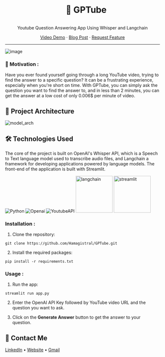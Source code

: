 <div align="center">
  <div id="user-content-toc">
    <ul>
      <summary><h1 style="display: inline-block;">🎥 GPTube</h1></summary>
    </ul>
  </div>
  
  <p>Youtube Question Answering App Using Whisper and Langchain</p>
    <a href="https://www.youtube.com/watch?v=vqThQVTgAp8&ab_channel=HamzaElBelghiti" target="_blank">Video Demo</a>
    ·
    <a href="https://medium.com/@hamza.lbelghiti/how-openai-whisper-and-langchain-can-answer-any-question-you-have-from-a-youtube-video-278d04cc3460" target="_blank">Blog Post</a>
    ·
    <a href="https://github.com/Hamagistral/GPTube/issues" target="_blank">Request Feature</a>
</div>
<hr>

![image](https://user-images.githubusercontent.com/66017329/231505811-03c628b9-0e2d-4665-abaf-815e3d3a2a20.PNG)

### 🎯 Motivation :

Have you ever found yourself going through a long YouTube video, trying to find the answer to a specific question? It can be a frustrating experience, especially when you're short on time. With GPTube, you can simply ask the question you want to find the answer to, and in less than 2 minutes, you can get the answer at a low cost of only 0.006$ per minute of video.

## 📝 Project Architecture

![model_arch](https://user-images.githubusercontent.com/66017329/231509367-9c86fd11-b862-426d-a7f3-26743e87659b.png)

## 🛠️ Technologies Used

The core of the project is built on OpenAI's Whisper API, which is a Speech to Text language model used to transcribe audio files, and Langchain a framework for developing applications powered by language models. The front-end of the application is built with Streamlit.

![Python](https://img.shields.io/badge/python-3670A0?style=for-the-badge&logo=python&logoColor=ffdd54)
![Openai](https://img.shields.io/badge/OpenAI-412991.svg?style=for-the-badge&logo=OpenAI&logoColor=white)
![YoutubeAPI](https://img.shields.io/badge/YouTube-FF0000.svg?style=for-the-badge&logo=YouTube&logoColor=white)
<img src="https://github.com/Hamagistral/DataEngineeringJobs-Analysis/assets/66017329/e3a58405-4096-4644-beab-918054922b24" alt="langchain" width="120">
<img src="https://user-images.githubusercontent.com/66017329/223900076-e1d5c1e5-7c4d-4b73-84e7-ae7d66149bc6.png" alt="streamlit" width="120">

### Installation : 
1. Clone the repository:

`git clone https://github.com/Hamagistral/GPTube.git`

2. Install the required packages:

`pip install -r requirements.txt`

### Usage : 
1. Run the app:

`streamlit run app.py`

2. Enter the OpenAI API Key followed by YouTube video URL and the question you want to ask.

3. Click on the **Generate Answer** button to get the answer to your question.

## 📨 Contact Me

[LinkedIn](https://www.linkedin.com/in/hamza-elbelghiti/) •
[Website](https://hamagistral.me) •
[Gmail](hamza.lbelghiti@gmail.com)
